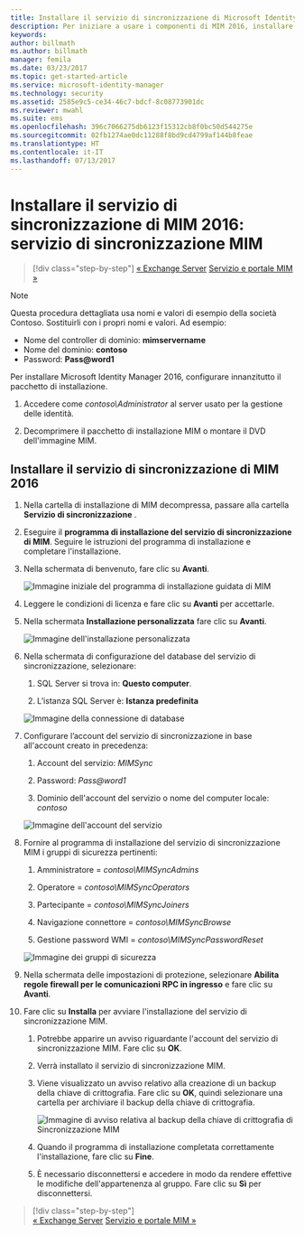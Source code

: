 ```yaml
---
title: Installare il servizio di sincronizzazione di Microsoft Identity Manager | Documentazione Microsoft
description: Per iniziare a usare i componenti di MIM 2016, installare e configurare il servizio di sincronizzazione.
keywords: 
author: billmath
ms.author: billmath
manager: femila
ms.date: 03/23/2017
ms.topic: get-started-article
ms.service: microsoft-identity-manager
ms.technology: security
ms.assetid: 2585e9c5-ce34-46c7-bdcf-8c08773901dc
ms.reviewer: mwahl
ms.suite: ems
ms.openlocfilehash: 396c7066275db6123f15312cb8f0bc50d544275e
ms.sourcegitcommit: 02fb1274ae0dc11288f8bd9cd4799af144b8feae
ms.translationtype: HT
ms.contentlocale: it-IT
ms.lasthandoff: 07/13/2017
---
```

# <a name="install-mim-2016-mim-synchronization-service"></a>Installare il servizio di sincronizzazione di MIM 2016: servizio di sincronizzazione MIM

>[!div class="step-by-step"]
[« Exchange Server](prepare-server-exchange.md)
[Servizio e portale MIM »](install-mim-service-portal.md)

> [!NOTE]
> Questa procedura dettagliata usa nomi e valori di esempio della società Contoso. Sostituirli con i propri nomi e valori. Ad esempio:
> - Nome del controller di dominio: **mimservername**
> - Nome del dominio: **contoso**
> - Password: **Pass@word1**

Per installare Microsoft Identity Manager 2016, configurare innanzitutto il pacchetto di installazione.

1. Accedere come *contoso\Administrator* al server usato per la gestione delle identità.

2. Decomprimere il pacchetto di installazione MIM o montare il DVD dell'immagine MIM.

## <a name="install-mim-2016-synchronization-service"></a>Installare il servizio di sincronizzazione di MIM 2016

1. Nella cartella di installazione di MIM decompressa, passare alla cartella **Servizio di sincronizzazione** .

2. Eseguire il **programma di installazione del servizio di sincronizzazione di MIM**. Seguire le istruzioni del programma di installazione e completare l'installazione.

3. Nella schermata di benvenuto, fare clic su **Avanti**.

    ![Immagine iniziale del programma di installazione guidata di MIM](media/MIM-Install1.png)

4. Leggere le condizioni di licenza e fare clic su **Avanti** per accettarle.

5. Nella schermata **Installazione personalizzata** fare clic su **Avanti**.

    ![Immagine dell'installazione personalizzata](media/MIM-Install2.png)

6.  Nella schermata di configurazione del database del servizio di sincronizzazione, selezionare:

    1.  SQL Server si trova in: **Questo computer**.

    2.  L’istanza SQL Server è: **Istanza predefinita**

    ![Immagine della connessione di database](media/MIM-Install3.png)

7.  Configurare l’account del servizio di sincronizzazione in base all'account creato in precedenza:

    1.  Account del servizio: *MIMSync*

    2.  Password: *Pass@word1*

    3.  Dominio dell'account del servizio o nome del computer locale: *contoso*

    ![Immagine dell'account del servizio](media/MIM-Install4.png)

8.  Fornire al programma di installazione del servizio di sincronizzazione MIM i gruppi di sicurezza pertinenti:

    1. Amministratore = *contoso\MIMSyncAdmins*

    2. Operatore = *contoso\MIMSyncOperators*

    3. Partecipante = *contoso\MIMSyncJoiners*

    4. Navigazione connettore = *contoso\MIMSyncBrowse*

    5. Gestione password WMI = *contoso\MIMSyncPasswordReset*

    ![Immagine dei gruppi di sicurezza](media/MIM-Install5.png)

9. Nella schermata delle impostazioni di protezione, selezionare **Abilita regole firewall per le comunicazioni RPC in ingresso** e fare clic su **Avanti**.

10. Fare clic su **Installa** per avviare l'installazione del servizio di sincronizzazione MIM.

    1. Potrebbe apparire un avviso riguardante l'account del servizio di sincronizzazione MIM. Fare clic su **OK**.

    2. Verrà installato il servizio di sincronizzazione MIM.

    3. Viene visualizzato un avviso relativo alla creazione di un backup della chiave di crittografia. Fare clic su **OK**, quindi selezionare una cartella per archiviare il backup della chiave di crittografia.

        ![Immagine di avviso relativa al backup della chiave di crittografia di Sincronizzazione MIM](media/MIM-Install7.png)

    4. Quando il programma di installazione completata correttamente l'installazione, fare clic su **Fine**.

    5. È necessario disconnettersi e accedere in modo da rendere effettive le modifiche dell'appartenenza al gruppo. Fare clic su **Sì** per disconnettersi.

>[!div class="step-by-step"]  
[« Exchange Server](prepare-server-exchange.md)
[Servizio e portale MIM »](install-mim-service-portal.md)
